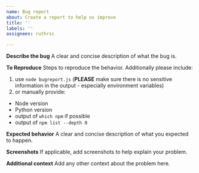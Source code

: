 ```yaml
---
name: Bug report
about: Create a report to help us improve
title: ''
labels: ''
assignees: ruthrsc

---
```


**Describe the bug**
A clear and concise description of what the bug is.

**To Reproduce**
Steps to reproduce the behavior. Additionally please include:
1. use `node bugreport.js` (**PLEASE** make sure there is no sensitive information in the output - especially environment variables)
2. or manually provide:
- Node version
- Python version
- output of `which npm` if possible
- output of `npm list --depth 0`

**Expected behavior**
A clear and concise description of what you expected to happen.

**Screenshots**
If applicable, add screenshots to help explain your problem.

**Additional context**
Add any other context about the problem here.
